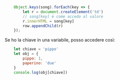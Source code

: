 
```javascript
    Object.keys(song).forEach(key => {
        let r = document.createElement('td')
        // song[key] è come accedo al valore
        r.innerHTML = song[key]
        row.appendChild(r)
    });
```

Se ho la chiave in una variabile, posso accedere così: 
```javascript
    let chiave = 'pippo'
    let obj = {
	    pippo: 1,
	    paperino: 'due'
    }
    console.log(obj[chiave])
```